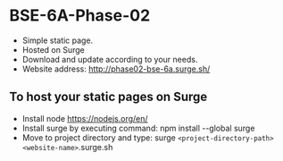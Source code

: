 # BSE-6A-Phase-02
- Simple static page.
- Hosted on Surge
- Download and update according to your needs.
- Website address: http://phase02-bse-6a.surge.sh/

## To host your static pages on Surge
- Install node https://nodejs.org/en/
- Install surge by executing command: npm install --global surge
- Move to project directory and type: surge ``<project-directory-path>`` ``<website-name>``.surge.sh

